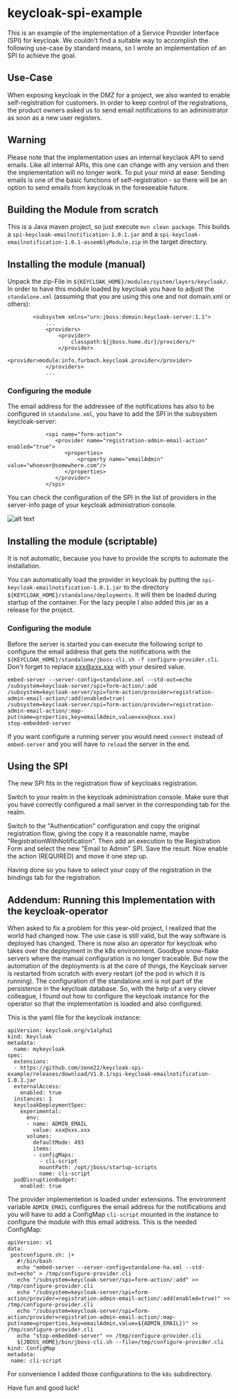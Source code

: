 # keycloak-spi-example

This is an example of the implementation of a Service Provider Interface (SPI) for keycloak. We couldn't find a suitable way to accomplish the following use-case by standard means, so I wrote an implementation of an SPI to achieve the goal.

## Use-Case

When exposing keycloak in the DMZ for a project, we also wanted to enable self-registration for customers. In order to keep control of the registrations, the product owners asked us to send email notifications to an administrator as soon as a new user registers.

## Warning

Please note that the implementation uses an internal keyclaok API to send emails. Like all internal APIs, this one can change with any version and then the implementation will no longer work. To put your mind at ease: Sending emails is one of the basic functions of self-registration - so there will be an option to send emails from keycloak in the foreseeable future.

## Building the Module from scratch

This is a Java maven project, so just execute `mvn clean package`.
This builds a `spi-keycloak-emailnotification-1.0.1.jar` and a  `spi-keycloak-emailnotification-1.0.1-assemblyModule.zip` in the target directory.

## Installing the module (manual)

Unpack the zip-File in `${KEYCLOAK_HOME}/modules/system/layers/keycloak/`.
In order to have this module loaded by keycloak you have to adjust the `standalone.xml` (assuming that you are using this one and not domain.xml or others):

```
        <subsystem xmlns="urn:jboss:domain:keycloak-server:1.1">
            ...
            <providers>
                <provider>
                    classpath:${jboss.home.dir}/providers/*
                </provider>
                <provider>module:info.furbach.keycloak.provider</provider>
            </providers>
            ...
```

### Configuring the module

The email address for  the addressee of the notifications has also to be configured in `standalone.xml`,
you have to add the SPI in the subsystem keycloak-server:

~~~
            <spi name="form-action">
               <provider name="registration-admin-email-action" enabled="true">
                  <properties>
                      <property name="emailAdmin" value="whoever@somewhere.com"/>
                  </properties>
               </provider>
            </spi>
~~~

You can check the configuration of the SPI in the list of providers in the server-info page of your keycloak administration console.

![alt text](Keycloak-Admin-Console.png "relevant part of the SPI list")

## Installing the module (scriptable)

It is not automatic, because you have to provide the scripts to automate the installation.

You can automatically load the provider in keycloak by putting the `spi-keycloak-emailnotification-1.0.1.jar` to the directory `${KEYCLOAK_HOME}/standalone/deployments`. It will then be loaded during startup of the container. For the lazy people I also added this jar as a release for the project.

### Configuring the module

Before the server is started you can execute the following script to configure the email address that gets the notifications with the `${KEYCLOAK_HOME}/standalone/jboss-cli.sh -f configure-provider.cli`. Don't forget to replace xxx@xxx.xxx with your desired value.

```
embed-server --server-config=standalone.xml --std-out=echo
/subsystem=keycloak-server/spi=form-action/:add
/subsystem=keycloak-server/spi=form-action/provider=registration-admin-email-action/:add(enabled=true)
/subsystem=keycloak-server/spi=form-action/provider=registration-admin-email-action/:map-put(name=properties,key=emailAdmin,value=xxx@xxx.xxx)
stop-embedded-server
```

If you want configure a running server you would need `connect` instead of `embed-server` and you will have to `reload` the server in the end.

## Using the SPI

The new SPI fits in the registration flow of keycloaks registration.

Switch to your realm in the keycloak administration console. Make sure that you have correctly configured
a mail server in the corresponding tab for the realm.

Switch to the "Authentication" configuration and copy the original registration flow, giving the copy it a reasonable name, maybe "RegistrationWithNotification".
Then add an execution to the Registration Form and select the new "Email to Admin" SPI.
Save the result. Now enable the action (REQUIRED) and move it one step up.

Having done so you have to select your copy of the registration in the bindings tab for the registration.

## Addendum: Running this Implementation with the keycloak-operator

When asked to fix a problem for this year-old project, I realized that the world had changed now. The use case is still valid, but the way software is deployed has changed. There is now also an operator for keycloak who takes over the deployment in the k8s environment. Goodbye snow-flake servers where the manual configuration is no longer traceable. But now the automation of the deployments is at the core of things, the Keycloak server is restarted from scratch with every restart (of the pod in which it is running). The configuration of the standalone.xml is not part of the persistence in the keycloak database. So, with the help of a very clever colleague, I found out how to configure the keycloak instance for the operator so that the implementation is loaded and also configured.

This is the yaml file for the keycloak instance:

```
apiVersion: keycloak.org/v1alpha1
kind: Keycloak
metadata:
  name: mykeycloak
spec:
  extensions:
  - https://github.com/zene22/keycloak-spi-example/releases/download/V1.0.1/spi-keycloak-emailnotification-1.0.1.jar
  externalAccess:
    enabled: true
  instances: 1
  keycloakDeploymentSpec:
    experimental:
      env:
      - name: ADMIN_EMAIL
        value: xxx@xxx.xxx
      volumes:
        defaultMode: 493
        items:
        - configMaps:
          - cli-script
          mountPath: /opt/jboss/startup-scripts
          name: cli-script
  podDisruptionBudget:
    enabled: true
```

 The provider implementetion is loaded under extensions. The environment variable `ADMIN_EMAIL` configures the email address for the notifications and you will have to add a ConfigMap `cli-script` mounted in the instance to configure the module with this email address. This is the needed ConfigMap:

 ```
apiVersion: v1
data:
  postconfigure.sh: |+
    #!/bin/bash
    echo "embed-server --server-config=standalone-ha.xml --std-out=echo" > /tmp/configure-provider.cli
    echo "/subsystem=keycloak-server/spi=form-action/:add" >> /tmp/configure-provider.cli
    echo "/subsystem=keycloak-server/spi=form-action/provider=registration-admin-email-action/:add(enabled=true)" >> /tmp/configure-provider.cli
    echo "/subsystem=keycloak-server/spi=form-action/provider=registration-admin-email-action/:map-put(name=properties,key=emailAdmin,value=${ADMIN_EMAIL})" >> /tmp/configure-provider.cli
    echo "stop-embedded-server" >> /tmp/configure-provider.cli
    ${JBOSS_HOME}/bin/jboss-cli.sh --file=/tmp/configure-provider.cli
kind: ConfigMap
metadata:
  name: cli-script
 ```

 For convenience I added those configurations to the `k8s` subdirectory.

 Have fun and good luck!
